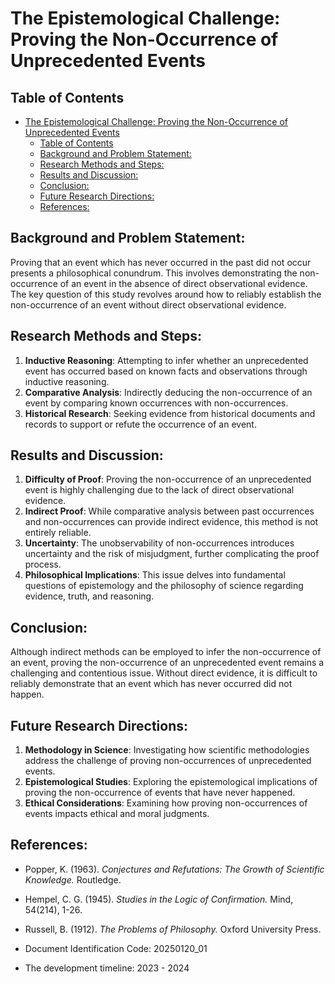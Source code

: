 # The Epistemological Challenge: Proving the Non-Occurrence of Unprecedented Events

## Table of Contents
- [The Epistemological Challenge: Proving the Non-Occurrence of Unprecedented Events](#the-epistemological-challenge-proving-the-non-occurrence-of-unprecedented-events)
  - [Table of Contents](#table-of-contents)
  - [Background and Problem Statement:](#background-and-problem-statement)
  - [Research Methods and Steps:](#research-methods-and-steps)
  - [Results and Discussion:](#results-and-discussion)
  - [Conclusion:](#conclusion)
  - [Future Research Directions:](#future-research-directions)
  - [References:](#references)


## Background and Problem Statement:
Proving that an event which has never occurred in the past did not occur presents a philosophical conundrum. This involves demonstrating the non-occurrence of an event in the absence of direct observational evidence. The key question of this study revolves around how to reliably establish the non-occurrence of an event without direct observational evidence.

## Research Methods and Steps:
1. **Inductive Reasoning**: Attempting to infer whether an unprecedented event has occurred based on known facts and observations through inductive reasoning.
2. **Comparative Analysis**: Indirectly deducing the non-occurrence of an event by comparing known occurrences with non-occurrences.
3. **Historical Research**: Seeking evidence from historical documents and records to support or refute the occurrence of an event.

## Results and Discussion:
1. **Difficulty of Proof**: Proving the non-occurrence of an unprecedented event is highly challenging due to the lack of direct observational evidence.
2. **Indirect Proof**: While comparative analysis between past occurrences and non-occurrences can provide indirect evidence, this method is not entirely reliable.
3. **Uncertainty**: The unobservability of non-occurrences introduces uncertainty and the risk of misjudgment, further complicating the proof process.
4. **Philosophical Implications**: This issue delves into fundamental questions of epistemology and the philosophy of science regarding evidence, truth, and reasoning.

## Conclusion:
Although indirect methods can be employed to infer the non-occurrence of an event, proving the non-occurrence of an unprecedented event remains a challenging and contentious issue. Without direct evidence, it is difficult to reliably demonstrate that an event which has never occurred did not happen.

## Future Research Directions:
1. **Methodology in Science**: Investigating how scientific methodologies address the challenge of proving non-occurrences of unprecedented events.
2. **Epistemological Studies**: Exploring the epistemological implications of proving the non-occurrence of events that have never happened.
3. **Ethical Considerations**: Examining how proving non-occurrences of events impacts ethical and moral judgments.

## References:
- Popper, K. (1963). *Conjectures and Refutations: The Growth of Scientific Knowledge.* Routledge.
- Hempel, C. G. (1945). *Studies in the Logic of Confirmation.* Mind, 54(214), 1-26.
- Russell, B. (1912). *The Problems of Philosophy.* Oxford University Press.

- Document Identification Code: 20250120_01
- The development timeline: 2023 - 2024